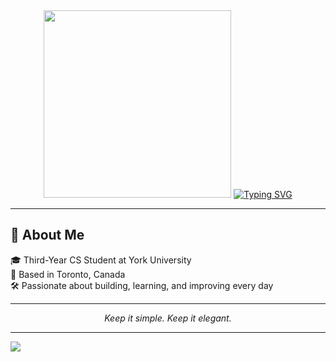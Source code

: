 <div align="center">

<img src="https://media2.dev.to/dynamic/image/width=800%2Cheight=%2Cfit=scale-down%2Cgravity=auto/https%3A%2F%2Fdev-to-uploads.s3.amazonaws.com%2Fi%2F9mtznxfpdeuq48ed1el8.gif" width="300" />

<a href="https://git.io/typing-svg">
  <img src="https://readme-typing-svg.demolab.com?font=Fira+Code&weight=600&size=30&duration=2000&pause=1000&color=a202ff&random=false&width=475&height=60&lines=Hi%2C+I'm+Tarang!;I'm+a+Software+Developer;Always+Learning+New+Things" alt="Typing SVG"/>
</a>

</div>

---

## 💫 About Me
🎓 Third-Year CS Student at York University  
📍 Based in Toronto, Canada  
🛠️ Passionate about building, learning, and improving every day  

---

<div align="center">

*Keep it simple. Keep it elegant.*  

</div>

---

[![](https://visitcount.itsvg.in/api?id=tarang5757&icon=0&color=0)](https://visitcount.itsvg.in)
